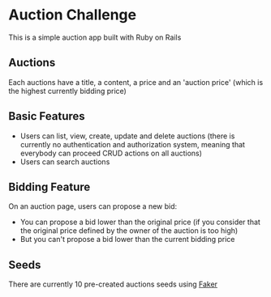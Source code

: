 # Auction Challenge

This is a simple auction app built with Ruby on Rails

## Auctions
Each auctions have a title, a content, a price and an 'auction price' (which is the highest currently bidding price)

## Basic Features
- Users can list, view, create, update and delete auctions (there is currently no authentication and authorization system, meaning that everybody can proceed CRUD actions on all auctions)
- Users can search auctions

## Bidding Feature
On an auction page, users can propose a new bid:
- You can propose a bid lower than the original price (if you consider that the original price defined by the owner of the auction is too high)
- But you can't propose a bid lower than the current bidding price

## Seeds
There are currently 10 pre-created auctions seeds using [Faker](https://github.com/faker-ruby/faker)

